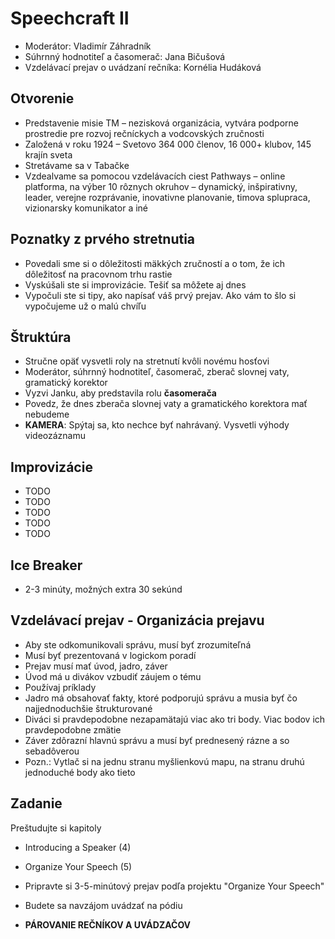 # Speechcraft II

- Moderátor: Vladimír Záhradník
- Súhrnný hodnotiteľ a časomerač: Jana Bičušová
- Vzdelávací prejav o uvádzaní rečníka: Kornélia Hudáková

## Otvorenie
- Predstavenie misie TM – nezisková organizácia, vytvára podporne prostredie pre rozvoj rečníckych a vodcovských zručnosti
- Založená v roku 1924
– Svetovo 364 000 členov, 16 000+ klubov, 145 krajín sveta
- Stretávame sa v Tabačke
- Vzdealvame sa pomocou vzdelávacích ciest Pathways – online platforma, na výber 10 rôznych okruhov – dynamický, inšpirativny, leader, verejne rozprávanie, inovativne planovanie, timova splupraca, vizionarsky komunikator a iné

## Poznatky z prvého stretnutia
- Povedali sme si o dôležitosti mäkkých zručností a o tom, že ich dôležitosť na pracovnom trhu rastie
- Vyskúšali ste si improvizácie. Tešiť sa môžete aj dnes
- Vypočuli ste si tipy, ako napísať váš prvý prejav. Ako vám to šlo si vypočujeme už o malú chvíľu

## Štruktúra
- Stručne opäť vysvetli roly na stretnutí kvôli novému hosťovi
- Moderátor, súhrnný hodnotiteľ, časomerač, zberač slovnej vaty, gramatický korektor
- Vyzvi Janku, aby predstavila rolu **časomerača**
- Povedz, že dnes zberača slovnej vaty a gramatického korektora mať nebudeme
- **KAMERA**: Spýtaj sa, kto nechce byť nahrávaný. Vysvetli výhody videozáznamu

## Improvizácie
- TODO
- TODO
- TODO
- TODO
- TODO

## Ice Breaker
- 2-3 minúty, možných extra 30 sekúnd

## Vzdelávací prejav - Organizácia prejavu
- Aby ste odkomunikovali správu, musí byť zrozumiteľná
- Musí byť prezentovaná v logickom poradí
- Prejav musí mať úvod, jadro, záver
- Úvod má u divákov vzbudiť záujem o tému
- Používaj príklady
- Jadro má obsahovať fakty, ktoré podporujú správu a musia byť čo najjednoduchšie štrukturované
- Diváci si pravdepodobne nezapamätajú viac ako tri body. Viac bodov ich pravdepodobne zmätie
- Záver zdôrazní hlavnú správu a musí byť prednesený rázne a so sebadôverou
- Pozn.: Vytlač si na jednu stranu myšlienkovú mapu, na stranu druhú jednoduché body ako tieto

## Zadanie
Preštudujte si kapitoly
- Introducing a Speaker (4)
- Organize Your Speech (5)

- Pripravte si 3-5-minútový prejav podľa projektu "Organize Your Speech"
- Budete sa navzájom uvádzať na pódiu
- **PÁROVANIE REČNÍKOV A UVÁDZAČOV**